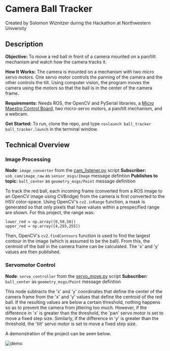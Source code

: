 # Camera Ball Tracker

Created by Solomon Wiznitzer during the Hackathon at Northwestern University

## Description

**Objective:** To move a red ball in front of a camera mounted on a pan/tilt mechanism and watch how the camera tracks it.

**How It Works:** The camera is mounted on a mechanism with two micro servo motors. One servo motor controls the panning of the camera and the other controls the tilt. Using computer vision, the program moves the camera using the motors so that the ball is in the center of the camera frame.

**Requirements:** Needs ROS, the OpenCV and PySerial libraries, a [Micro Maestro Control Board](https://www.pololu.com/product/1350), two micro-servo motors, a pan/tilt mechanism, and a webcam.

**Get Started:** To run, clone the repo, and type `roslaunch ball_tracker ball_tracker.launch` in the terminal window.

## Technical Overview

### Image Processing

**Node**: `image_converter` from the [cam_listener.py](src/cam_listener.py) script
**Subscriber:** `usb_cam/image_raw` as `sensor_msgs/Image` message defintion
**Publishes to topic:** `ball_center` as `geometry_msgs/Point` message definition

To track the red ball, each incoming frame (converted from a ROS image to an OpenCV image using CVBridge) from the camera is first converted to the HSV color-space. Using OpenCV's `cv2.inRange` function, a mask is generated so that only pixels that have values within a prespecified range are shown. For this project, the range was:
```
lower_red = np.array([0,50,50])
upper_red = np.array([4,255,255])
```
Then, OpenCV's `cv2.findContours` function is used to find the largest contour in the image (which is assumed to be the ball). From this, the centroid of the ball in the camera frame can be calculated. The 'x' and 'y' values are then published.

### Servomotor Control

**Node**: `servo_controller` from the [servo_move.py](src/servo_move.py) script
**Subscriber:** `ball_center` as `geometry_msgs/Point` message defintion

This node subtracts the 'x' and 'y' coordinates that define the center of the camera frame from the 'x' and 'y' values that define the centroid of the red ball. If the resulting values are below a certain threshold, nothing happens so as to prevent the camera from jittering too much. However, if the difference in 'x' is greater than the threshold, the 'pan' servo motor is set to move a fixed step size. Similarly, if the difference in 'y' is greater than the threshold, the 'tilt' servo motor is set to move a fixed step size. 

A demonstration of the project can be seen below.

![demo](media/ballTracker.gif)